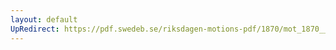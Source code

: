 ```yaml
---
layout: default
UpRedirect: https://pdf.swedeb.se/riksdagen-motions-pdf/1870/mot_1870__ak__00013/mot_1870__ak__00013_001.pdf
---
```

